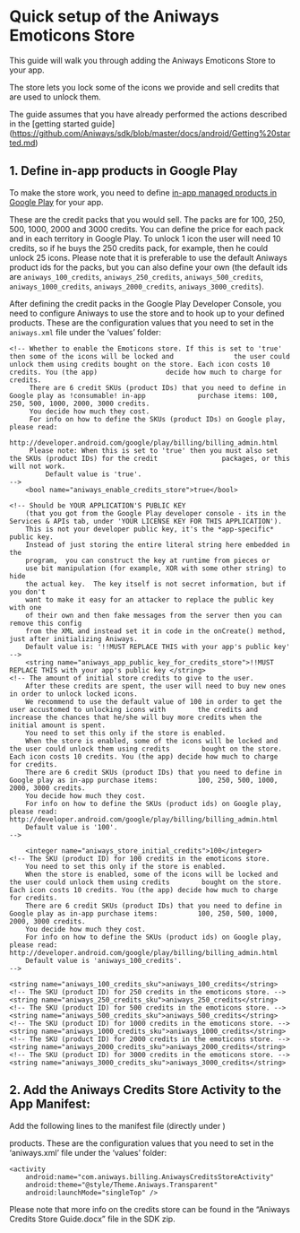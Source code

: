 # Quick setup of the Aniways Emoticons Store

This guide will walk you through adding the Aniways Emoticons Store to your app.

The store lets you lock some of the icons we provide and sell credits that are used to unlock them.

The guide assumes that you have already performed the actions described in the [getting started guide] (https://github.com/Aniways/sdk/blob/master/docs/android/Getting%20started.md)

## 1. Define in-app products in Google Play

To make the store work, you need to define [in-app managed products in Google Play](http://developer.android.com/google/play/billing/billing_admin.html) for your app. 

These are the credit packs that you would sell. The packs are for 100, 250, 500, 1000, 2000 and 3000 credits. You can define the price for each pack and in each territory in Google Play. To unlock 1 icon the user will need 10 credits, so if he buys the 250 credits pack, for example, then he could unlock 25 icons. Please note that it is preferable to use the default Aniways product ids for the packs, but you can also define your own (the default ids are `aniways_100_credits`, `aniways_250_credits`, `aniways_500_credits`, `aniways_1000_credits`, `aniways_2000_credits`, `aniways_3000_credits`).

After defining the credit packs in the Google Play Developer Console, you need to configure Aniways to use the store and to hook up to your defined products. These are the configuration values that you need to set in the `aniways.xml` file under the ‘values’ folder:

	<!-- Whether to enable the Emoticons store. If this is set to 'true' then some of the icons will be locked and 	             the user could unlock them using credits bought on the store. Each icon costs 10 credits. You (the app)                 decide how much to charge for credits.
	     There are 6 credit SKUs (product IDs) that you need to define in Google play as !consumable! in-app 		     purchase items: 100, 250, 500, 1000, 2000, 3000 credits.
	     You decide how much they cost.
	     For info on how to define the SKUs (product IDs) on Google play, please read: 	  
	     http://developer.android.com/google/play/billing/billing_admin.html 
	     Please note: When this is set to 'true' then you must also set the SKUs (product IDs) for the credit 	             packages, or this will not work.
             Default value is 'true'.
	-->
        <bool name="aniways_enable_credits_store">true</bool>

	<!-- Should be YOUR APPLICATION'S PUBLIC KEY
		(that you got from the Google Play developer console - its in the Services & APIs tab, under 'YOUR LICENSE KEY FOR THIS APPLICATION').
		This is not your developer public key, it's the *app-specific* public key.              
		Instead of just storing the entire literal string here embedded in the
		program,  you can construct the key at runtime from pieces or
		use bit manipulation (for example, XOR with some other string) to hide
		the actual key.  The key itself is not secret information, but if you don't
		want to make it easy for an attacker to replace the public key with one
		of their own and then fake messages from the server then you can remove this config
		from the XML and instead set it in code in the onCreate() method, just after initializing Aniways.
		Default value is: '!!MUST REPLACE THIS with your app's public key'
	-->
    	<string name="aniways_app_public_key_for_credits_store">!!MUST REPLACE THIS with your app's public key </string>
	<!-- The amount of initial store credits to give to the user.
		After these credits are spent, the user will need to buy new ones in order to unlock locked icons.
		We recommend to use the default value of 100 in order to get the user accustomed to unlocking icons with 		the credits and increase the chances that he/she will buy more credits when the initial amount is spent.
		You need to set this only if the store is enabled.
		When the store is enabled, some of the icons will be locked and the user could unlock them using credits 		bought on the store. Each icon costs 10 credits. You (the app) decide how much to charge for credits.
		There are 6 credit SKUs (product IDs) that you need to define in Google play as in-app purchase items: 			100, 250, 500, 1000, 2000, 3000 credits.
		You decide how much they cost.
		For info on how to define the SKUs (product ids) on Google play, please read: 						http://developer.android.com/google/play/billing/billing_admin.html
		Default value is '100'. 
	-->
	
    	<integer name="aniways_store_initial_credits">100</integer>
	<!-- The SKU (product ID) for 100 credits in the emoticons store.
		You need to set this only if the store is enabled.
		When the store is enabled, some of the icons will be locked and the user could unlock them using credits 		bought on the store. Each icon costs 10 credits. You (the app) decide how much to charge for credits.
		There are 6 credit SKUs (product IDs) that you need to define in Google play as in-app purchase items: 			100, 250, 500, 1000, 2000, 3000 credits.
		You decide how much they cost.
		For info on how to define the SKUs (product ids) on Google play, please read: 						http://developer.android.com/google/play/billing/billing_admin.html
		Default value is 'aniways_100_credits'. 
	-->
	
	<string name="aniways_100_credits_sku">aniways_100_credits</string>    
	<!-- The SKU (product ID) for 250 credits in the emoticons store. -->
	<string name="aniways_250_credits_sku">aniways_250_credits</string>
	<!-- The SKU (product ID) for 500 credits in the emoticons store. -->
	<string name="aniways_500_credits_sku">aniways_500_credits</string>
	<!-- The SKU (product ID) for 1000 credits in the emoticons store. -->
	<string name="aniways_1000_credits_sku">aniways_1000_credits</string>
	<!-- The SKU (product ID) for 2000 credits in the emoticons store. -->
	<string name="aniways_2000_credits_sku">aniways_2000_credits</string>
	<!-- The SKU (product ID) for 3000 credits in the emoticons store. -->
	<string name="aniways_3000_credits_sku">aniways_3000_credits</string>
 
## 2.  Add the Aniways Credits Store Activity to the App Manifest:

Add the following lines to the manifest file (directly under <application>)

products. These are the configuration values that you need to set in the ‘aniways.xml’ file under the ‘values’ folder:


	<activity 
		android:name="com.aniways.billing.AniwaysCreditsStoreActivity" 		
		android:theme="@style/Theme.Aniways.Transparent" 
		android:launchMode="singleTop" />

Please note that more info on the credits store can be found in the “Aniways Credits Store Guide.docx” file in the SDK zip.
